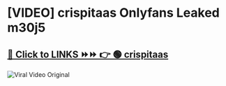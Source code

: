 
 # [VIDEO] crispitaas Onlyfans Leaked m30j5

## <h2><a href="https://clipsfans.com/crispitaas&ref=git">🔗 Click to LINKS ⏩⏩ 👉 🟢 crispitaas </a></h2>

<a href="https://clipsfans.com/crispitaas&ref=git" rel="nofollow" data-target="animated-image.originalLink"><img src="https://i.ibb.co.com/xMMVF88/686577567.gif" alt="Viral Video Original" style="max-width: 100%; display: inline-block;" data-target="animated-image.originalImage"></a>

